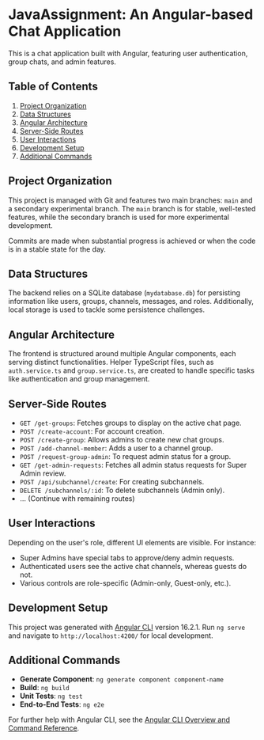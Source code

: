 # JavaAssignment: An Angular-based Chat Application

This is a chat application built with Angular, featuring user authentication, group chats, and admin features.

## Table of Contents

1. [Project Organization](#project-organization)
2. [Data Structures](#data-structures)
3. [Angular Architecture](#angular-architecture)
4. [Server-Side Routes](#server-side-routes)
5. [User Interactions](#user-interactions)
6. [Development Setup](#development-setup)
7. [Additional Commands](#additional-commands)

## Project Organization

This project is managed with Git and features two main branches: `main` and a secondary experimental branch. The `main` branch is for stable, well-tested features, while the secondary branch is used for more experimental development.

Commits are made when substantial progress is achieved or when the code is in a stable state for the day.

## Data Structures

The backend relies on a SQLite database (`mydatabase.db`) for persisting information like users, groups, channels, messages, and roles. Additionally, local storage is used to tackle some persistence challenges.

## Angular Architecture

The frontend is structured around multiple Angular components, each serving distinct functionalities. Helper TypeScript files, such as `auth.service.ts` and `group.service.ts`, are created to handle specific tasks like authentication and group management.

## Server-Side Routes

- `GET /get-groups`: Fetches groups to display on the active chat page.
- `POST /create-account`: For account creation.
- `POST /create-group`: Allows admins to create new chat groups.
- `POST /add-channel-member`: Adds a user to a channel group.
- `POST /request-group-admin`: To request admin status for a group.
- `GET /get-admin-requests`: Fetches all admin status requests for Super Admin review.
- `POST /api/subchannel/create`: For creating subchannels.
- `DELETE /subchannels/:id`: To delete subchannels (Admin only).
- ... (Continue with remaining routes)

## User Interactions

Depending on the user's role, different UI elements are visible. For instance:

- Super Admins have special tabs to approve/deny admin requests.
- Authenticated users see the active chat channels, whereas guests do not.
- Various controls are role-specific (Admin-only, Guest-only, etc.).

## Development Setup

This project was generated with [Angular CLI](https://github.com/angular/angular-cli) version 16.2.1. Run `ng serve` and navigate to `http://localhost:4200/` for local development.

## Additional Commands

- **Generate Component**: `ng generate component component-name`
- **Build**: `ng build`
- **Unit Tests**: `ng test`
- **End-to-End Tests**: `ng e2e`

For further help with Angular CLI, see the [Angular CLI Overview and Command Reference](https://angular.io/cli).
